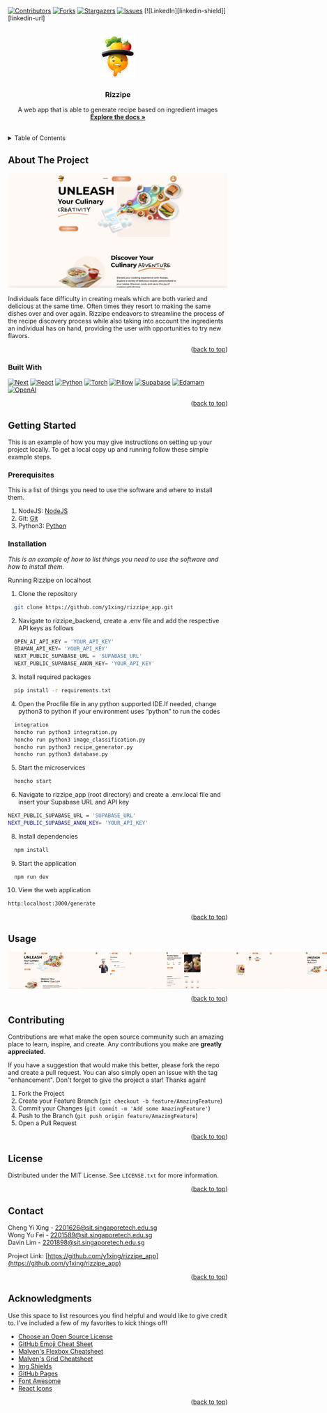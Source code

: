 <!-- Improved compatibility of back to top link: See: https://github.com/othneildrew/Best-README-Template/pull/73 -->
<a name="readme-top"></a>
<!--
*** Thanks for checking out the Best-README-Template. If you have a suggestion
*** that would make this better, please fork the repo and create a pull request
*** or simply open an issue with the tag "enhancement".
*** Don't forget to give the project a star!
*** Thanks again! Now go create something AMAZING! :D
-->



<!-- PROJECT SHIELDS -->
<!--
*** I'm using markdown "reference style" links for readability.
*** Reference links are enclosed in brackets [ ] instead of parentheses ( ).
*** See the bottom of this document for the declaration of the reference variables
*** for contributors-url, forks-url, etc. This is an optional, concise syntax you may use.
*** https://www.markdownguide.org/basic-syntax/#reference-style-links
-->
[![Contributors][contributors-shield]][contributors-url]
[![Forks][forks-shield]][forks-url]
[![Stargazers][stars-shield]][stars-url]
[![Issues][issues-shield]][issues-url]
[![LinkedIn][linkedin-shield]][linkedin-url]



<!-- PROJECT LOGO -->
<br />
<div align="center">
  <a href="https://github.com/othneildrew/Best-README-Template">
    <img src="src/assets/NoWordLogo.png" alt="Logo" width="80" height="100">
  </a>

  <h3 align="center">Rizzipe</h3>

  <p align="center">
    A web app that is able to generate recipe based on ingredient images
    <br />
    <a href="https://github.com/y1xing/rizzipe_app"><strong>Explore the docs »</strong></a>
    <br />
    <br />
<!--     <a href="https://github.com/othneildrew/Best-README-Template">View Demo</a>
    ·
    <a href="https://github.com/othneildrew/Best-README-Template/issues">Report Bug</a>
    ·
    <a href="https://github.com/othneildrew/Best-README-Template/issues">Request Feature</a> -->
  </p>
</div>



<!-- TABLE OF CONTENTS -->
<details>
  <summary>Table of Contents</summary>
  <ol>
    <li>
      <a href="#about-the-project">About The Project</a>
      <ul>
        <li><a href="#built-with">Built With</a></li>
      </ul>
    </li>
    <li>
      <a href="#getting-started">Getting Started</a>
      <ul>
        <li><a href="#prerequisites">Prerequisites</a></li>
        <li><a href="#installation">Installation</a></li>
      </ul>
    </li>
    <li><a href="#usage">Usage</a></li>
    <li><a href="#contributing">Contributing</a></li>
    <li><a href="#contact">Contact</a></li>
    <li><a href="#acknowledgments">Acknowledgments</a></li>
  </ol>
</details>



<!-- ABOUT THE PROJECT -->
## About The Project

[![Product Name Screen Shot][product-screenshot]](https://example.com)

Individuals face difficulty in creating meals which are both varied and delicious at the same time. Often times they resort to making the same dishes over and over again. Rizzipe endeavors to streamline the process of the recipe discovery process while also taking into account the ingredients an individual has on hand, providing the user with opportunities to try new flavors.


<p align="right">(<a href="#readme-top">back to top</a>)</p>



### Built With

[![Next][Next.js]][Next-url] 
[![React][React.js]][React-url]
[![Python][Python]][Python-url]
[![Torch][Torch]][Torch-url] 
[![Pillow][Pillow]][Pillow-url] 
[![Supabase][Supabase]][Supabase-url]
[![Edamam][Edamam]][Edamam-url]
[![OpenAI][OpenAI]][OpenAI-url]


<p align="right">(<a href="#readme-top">back to top</a>)</p>



<!-- GETTING STARTED -->
## Getting Started

This is an example of how you may give instructions on setting up your project locally.
To get a local copy up and running follow these simple example steps.

### Prerequisites

This is a list of things you need to use the software and where to install them.
1. NodeJS: [NodeJS](https://nodejs.org/en) 
2. Git: [Git](https://git-scm.com/downloads)
3. Python3: [Python](https://www.python.org/downloads/)

### Installation

_This is an example of how to list things you need to use the software and how to install them._

Running Rizzipe on localhost

1. Clone the repository
```sh
  git clone https://github.com/y1xing/rizzipe_app.git
```
2. Navigate to rizzipe_backend, create a .env file and add the respective API keys as follows
```js
  OPEN_AI_API_KEY = 'YOUR_API_KEY'
  EDAMAN_API_KEY= 'YOUR_API_KEY'
  NEXT_PUBLIC_SUPABASE_URL = 'SUPABASE_URL'
  NEXT_PUBLIC_SUPABASE_ANON_KEY= 'YOUR_API_KEY' 
```
3. Install required packages
```sh
  pip install -r requirements.txt
```
4. Open the Procfile file in any python supported IDE.If needed, change python3 to python if your environment uses “python” to run the codes
```sh
  integration
  honcho run python3 integration.py
  honcho run python3 image_classification.py
  honcho run python3 recipe_generator.py
  honcho run python3 database.py
```
5. Start the microservices
```sh
  honcho start
```
6. Navigate to rizzipe_app (root directory) and create a .env.local file and insert your Supabase URL and API key
```sh
NEXT_PUBLIC_SUPABASE_URL = 'SUPABASE_URL'
NEXT_PUBLIC_SUPABASE_ANON_KEY= 'YOUR_API_KEY' 
```
8. Install dependencies
```sh
  npm install
```
9. Start the application
```
  npm run dev
```
10. View the web application
```sh
http:localhost:3000/generate
```

<p align="right">(<a href="#readme-top">back to top</a>)</p>



<!-- USAGE EXAMPLES -->
## Usage

<div style="display:flex;">
  <img src="images/screenshot.png" alt="Image 1" width="32%" />
  <img src="images/1.png" alt="Image 2" width="32%" />
  <img src="images/2.png" alt="Image 3" width="32%" />
  <img src="images/3.png" alt="Image 4" width="32%" />
  <img src="images/4.png" alt="Image 5" width="32%" />
</div>

<p align="right">(<a href="#readme-top">back to top</a>)</p>






<!-- CONTRIBUTING -->
## Contributing

Contributions are what make the open source community such an amazing place to learn, inspire, and create. Any contributions you make are **greatly appreciated**.

If you have a suggestion that would make this better, please fork the repo and create a pull request. You can also simply open an issue with the tag "enhancement".
Don't forget to give the project a star! Thanks again!

1. Fork the Project
2. Create your Feature Branch (`git checkout -b feature/AmazingFeature`)
3. Commit your Changes (`git commit -m 'Add some AmazingFeature'`)
4. Push to the Branch (`git push origin feature/AmazingFeature`)
5. Open a Pull Request

<p align="right">(<a href="#readme-top">back to top</a>)</p>



<!-- LICENSE -->
## License

Distributed under the MIT License. See `LICENSE.txt` for more information.

<p align="right">(<a href="#readme-top">back to top</a>)</p>



<!-- CONTACT -->
## Contact

Cheng Yi Xing - 2201626@sit.singaporetech.edu.sg <br>
Wong Yu Fei - 2201589@sit.singaporetech.edu.sg <br>
Davin Lim - 2201898@sit.singaporetech.edu.sg 

Project Link: [https://github.com/y1xing/rizzipe_app](https://github.com/y1xing/rizzipe_app)

<p align="right">(<a href="#readme-top">back to top</a>)</p>



<!-- ACKNOWLEDGMENTS -->
## Acknowledgments

Use this space to list resources you find helpful and would like to give credit to. I've included a few of my favorites to kick things off!

* [Choose an Open Source License](https://choosealicense.com)
* [GitHub Emoji Cheat Sheet](https://www.webpagefx.com/tools/emoji-cheat-sheet)
* [Malven's Flexbox Cheatsheet](https://flexbox.malven.co/)
* [Malven's Grid Cheatsheet](https://grid.malven.co/)
* [Img Shields](https://shields.io)
* [GitHub Pages](https://pages.github.com)
* [Font Awesome](https://fontawesome.com)
* [React Icons](https://react-icons.github.io/react-icons/search)

<p align="right">(<a href="#readme-top">back to top</a>)</p>



<!-- MARKDOWN LINKS & IMAGES -->
<!-- https://www.markdownguide.org/basic-syntax/#reference-style-links -->
[contributors-shield]: https://img.shields.io/github/contributors/y1xing/rizzipe_app.svg?style=for-the-badge
[contributors-url]: https://github.com/y1xing/rizzipe_app/graphs/contributors
[forks-shield]: https://img.shields.io/github/forks/y1xing/rizzipe_app.svg?style=for-the-badge
[forks-url]: https://github.com/y1xing/rizzipe_app/network/members
[stars-shield]: https://img.shields.io/github/stars/y1xing/rizzipe_app.svg?style=for-the-badge
[stars-url]: https://github.com/y1xing/rizzipe_app/stargazers
[issues-shield]: https://img.shields.io/github/issues/y1xing/rizzipe_app.svg.svg?style=for-the-badge
[issues-url]: https://github.com/y1xing/rizzipe_app/issues
[license-shield]: https://img.shields.io/github/license/y1xing/rizzipe_app.svg.svg?style=for-the-badge
[license-url]: https://github.com/y1xing/rizzipe_app/blob/main/LICENSE.txt

[product-screenshot]: images/screenshot.png
[Next.js]: https://img.shields.io/badge/next.js-000000?style=for-the-badge&logo=nextdotjs&logoColor=white
[Next-url]: https://nextjs.org/
[React.js]: https://img.shields.io/badge/React-20232A?style=for-the-badge&logo=react&logoColor=61DAFB
[React-url]: https://reactjs.org/
[Python]: https://img.shields.io/badge/Python-14354C?style=for-the-badge&logo=python&logoColor=white
[Python-url]: https://www.python.org/ 
[Torch]: https://img.shields.io/badge/Pytorch-red
[Torch-url]: https://pytorch.org/
[Pillow]: https://img.shields.io/badge/Pillow-8A2BE2
[Pillow-url]: https://pypi.org/project/Pillow/
[Supabase]: https://img.shields.io/badge/Supabase-8A2BE2
[Supabase-url]: https://supabase.com/
[Edamam]: https://img.shields.io/badge/Edamam-8A2BE2
[Edamam-url]: https://www.edamam.com/
[OpenAI]: https://img.shields.io/badge/OpenAI-8A2BE2
[OpenAI-url]: https://openai.com/
